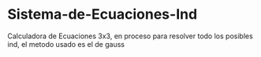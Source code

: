 # Sistema-de-Ecuaciones-Ind
Calculadora de Ecuaciones 3x3, en proceso para resolver todo los posibles ind, el metodo usado es el de gauss
